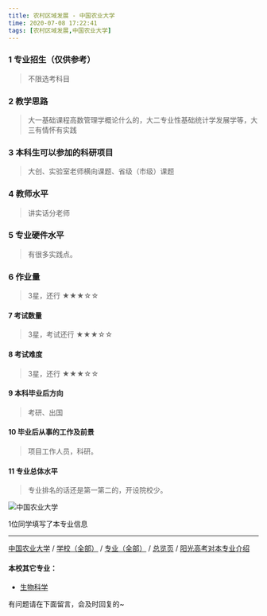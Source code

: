 ```yaml
---
title: 农村区域发展 - 中国农业大学
time: 2020-07-08 17:22:41
tags: [农村区域发展,中国农业大学]
---
```

### 1 专业招生（仅供参考）  
> 不限选考科目 


### 2 教学思路
> 大一基础课程高数管理学概论什么的，大二专业性基础统计学发展学等，大三有情怀有实践


### 3 本科生可以参加的科研项目
>  大创、实验室老师横向课题、省级（市级）课题


### 4 教师水平
> 讲实话分老师


### 5 专业硬件水平
> 有很多实践点。


### 6 作业量
>3星，还行
★★★☆☆


#### 7 考试数量
>3星，考试还行
★★★☆☆


#### 8 考试难度
> 3星，还行
★★★☆☆



#### 9 本科毕业后方向
> 考研、出国


#### 10 毕业后从事的工作及前景
> 项目工作人员，科研。


#### 11 专业总体水平
> 专业排名的话还是第一第二的，开设院校少。


![中国农业大学](http://upload-images.jianshu.io/upload_images/6206192-732fe4978cad02f4.jpeg?imageMogr2/auto-orient/strip%7CimageView2/2/w/1240)


1位同学填写了本专业信息
***
[中国农业大学](https://univgo.github.io/2020/07/08/中国农业大学) / [学校（全部）](https://univgo.github.io/2020/07/08/3efa6bcca419) / [专业（全部）](https://univgo.github.io/2020/07/08/2d4c6d3552c2) / [总览页](https://univgo.github.io/2020/07/08/445daeb4fa00) / [阳光高考对本专业介绍](http://gaokao.chsi.com.cn/sch/zyk/view.do?schId=73394582&specId=73385436)
#### 本校其它专业：
- [生物科学 ](https://univgo.github.io/2020/07/08/e0a544629645)

有问题请在下面留言，会及时回复的~